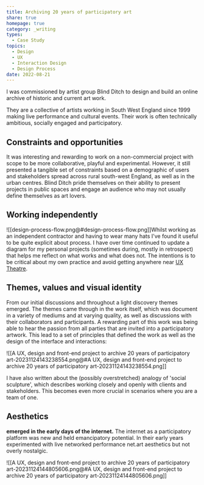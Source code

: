 ```yaml
---
title: Archiving 20 years of participatory art
share: true
homepage: true
category: _writing
types:
  - Case Study
topics:
  - Design
  - UX
  - Interaction Design
  - Design Process
date: 2022-08-21
---
```



I was commissioned by artist group Blind Ditch to design and build an online archive of historic and current art work.

They are a collective of artists working in South West England since 1999 making live performance and cultural events. Their work is often technically ambitious, socially engaged and participatory. 

## Constraints and opportunities 

It was interesting and rewarding to work on a non-commercial project with scope to be more collaborative, playful and experimental. However, it still presented a tangible set of constraints based on a demographic of users and stakeholders spread across rural south-west England, as well as in the urban centres. Blind Ditch pride themselves on their ability to present projects in public spaces and engage an audience who may not usually define themselves as art lovers.  

## Working independently

![[design-process-flow.png@#design-process-flow.png]]Whilst working as an independent contractor and having to wear many hats I've found it useful to be quite explicit about process. I have over time continued to update a diagram for my personal projects (sometimes during, mostly in retrospect) that helps me reflect on what works and what does not. The intentions is to be critical about my own practice and avoid getting anywhere near [UX Theatre](https://www.spydergrrl.com/2020/05/ux-theatre-poster.html).   


## Themes, values and visual identity

From our initial discussions and throughout a light discovery themes emerged. The themes came through in the work itself, which was document in a variety of mediums and at varying quality, as well as discussions with their collaborators and participants. A rewarding part of this work was being able to hear the passion from all parties that are invited into a participatory artwork.  This lead to a set of principles that defined the work as well as the design of the interface and interactions:

![[A UX, design and front-end project to archive 20 years of participatory art-20231124143238554.png@#A UX, design and front-end project to archive 20 years of participatory art-20231124143238554.png]]

I have also written about the (possibly overstretched) analogy of 'social sculpture', which describes working closely and openly with clients and stakeholders. This becomes even more crucial in scenarios where you are a team of one.


## Aesthetics 

**emerged in the early days of the internet.** The internet as a participatory platform was new and held emancipatory potential. 
In their early years experimented with live networked performance
net.art aesthetics but not overly nostalgic. 

![[A UX, design and front-end project to archive 20 years of participatory art-20231124144805606.png@#A UX, design and front-end project to archive 20 years of participatory art-20231124144805606.png]]



